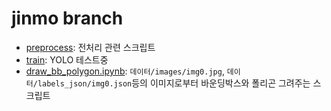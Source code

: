 # jinmo branch

- [preprocess](preprocess): 전처리 관련 스크립트
- [train](train): YOLO 테스트중
- [draw_bb_polygon.ipynb](draw_bb_polygon.ipynb): `데이터/images/img0.jpg`, `데이터/labels_json/img0.json`등의 이미지로부터 바운딩박스와 폴리곤 그려주는 스크립트